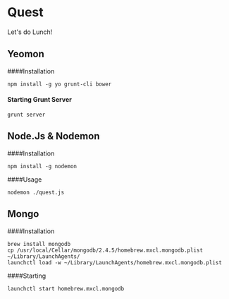 Quest
=====

Let's do Lunch!

Yeomon
-------------------------

####Installation

```
npm install -g yo grunt-cli bower
```

#### Starting Grunt Server
```
grunt server
```

Node.Js & Nodemon
-------------------

####Installation
```
npm install -g nodemon
```


####Usage
```
nodemon ./quest.js
```



Mongo
-------------------------

####Installation
```
brew install mongodb
cp /usr/local/Cellar/mongodb/2.4.5/homebrew.mxcl.mongodb.plist ~/Library/LaunchAgents/
launchctl load -w ~/Library/LaunchAgents/homebrew.mxcl.mongodb.plist
```

####Starting
```
launchctl start homebrew.mxcl.mongodb
```